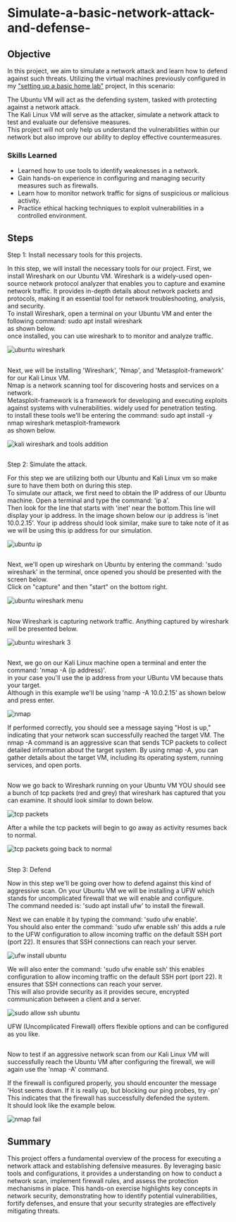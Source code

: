 # Simulate-a-basic-network-attack-and-defense-

## Objective

In this project, we aim to simulate a network attack and learn how to defend against such threats. Utilizing the virtual machines previously configured in my <a href="https://github.com/VegaL101/Setting-up-a-basic-home-lab">"setting up a basic home lab"</a> project, In this scenario:

The Ubuntu VM will act as the defending system, tasked with protecting against a network attack.<br>
The Kali Linux VM will serve as the attacker, simulate a network attack to test and evaluate our defensive measures.<br>
This project will not only help us understand the vulnerabilities within our network but also improve our ability to deploy effective countermeasures.



### Skills Learned

- Learned how to use tools to identify weaknesses in a network.
- Gain hands-on experience in configuring and managing security measures such as firewalls.
- Learn how to monitor network traffic for signs of suspicious or malicious activity.
- Practice ethical hacking techniques to exploit vulnerabilities in a controlled environment.  
  


## Steps


Step 1:
Install necessary tools for this projects.

In this step, we will install the necessary tools for our project. First, we install Wireshark on our Ubuntu VM. Wireshark is a widely-used open-source network protocol analyzer that enables you to capture and examine network traffic. It provides in-depth details about network packets and protocols, making it an essential tool for network troubleshooting, analysis, and security.<br>
To install Wireshark, open a terminal on your Ubuntu VM and enter the following command: sudo apt install wireshark<br>
as shown below.<br>
once installed, you can use wireshark to to monitor and analyze traffic.

![ubuntu wireshark](https://github.com/user-attachments/assets/224dfe18-d01b-4d46-b1c0-cd66132300e9)

##
  
Next, we will be installing 'Wireshark', 'Nmap', and 'Metasploit-framework' for our Kali Linux VM.<br> Nmap is a network scanning tool for discovering hosts and services on a network.<br> Metasploit-framework is a framework for developing and executing exploits against systems with vulnerabilities. widely used for penetration testing.<br> to install these tools we'll be entering the command: sudo apt install -y nmap wireshark metasploit-framework <br>
as shown below.
  
![kali wireshark and tools addition](https://github.com/user-attachments/assets/0f8ed183-d66f-429a-803d-4fb94054862d)

##
Step 2:
Simulate the attack.
  
For this step we are utilizing both our Ubuntu and Kali Linux vm so make sure to have them both on during this step.<br>
To simulate our attack, we first need to obtain the IP address of our Ubuntu machine. Open a terminal and type the command: 'ip a'. <br>Then look for the line that starts with 'inet' near the bottom.This line will display your ip address. In the image shown below our ip address is 'inet 10.0.2.15'. Your ip address should look similar, make sure to take note of it as we will be using this ip address for our simulation.
  
 ![ubuntu ip](https://github.com/user-attachments/assets/590c5758-8f99-416f-9df2-895743023ec8)

 ##
  
  Next, we'll open up wireshark on Ubuntu by entering the command: 'sudo wireshark' in the terminal, once opened you should be presented with the screen below.<br>
  Click on "capture" and then "start" on the bottom right.
  
  ![ubuntu wireshark menu](https://github.com/user-attachments/assets/488576cb-b7ab-4087-9221-4f3f8cab2a7b)

  ##

 Now Wireshark is capturing network traffic. Anything captured by wireshark will be presented below. 

![ubuntu wireshark 3](https://github.com/user-attachments/assets/f1642461-cf36-45f5-b03e-834ae3a12122)

  ##

  Next, we go on our Kali Linux machine open a terminal and enter the command: 'nmap -A (ip address)'.<br> in your case you'll use the ip address from your UBuntu VM because thats your target.<br> Although in this example we'll be using 'namp -A 10.0.2.15' as shown below and press enter.

  ![nmap](https://github.com/user-attachments/assets/a2852354-fb33-41ad-9fdc-5e1687e30df0)

  If performed correctly, you should see a message saying "Host is up," indicating that your network scan successfully reached the target VM. The nmap -A command is an aggressive scan that sends  TCP packets to collect detailed information about the target system. By using nmap -A, you can gather 
  details about the target VM, including its operating system, running services, and open ports.

  ##

  Now we go back to Wireshark running on your Ubuntu VM YOU should see a bunch of tcp packets (red and grey) that wireshark has captured that you can examine. It should look similar to down below.
  
  ![tcp packets](https://github.com/user-attachments/assets/8e0cac63-5911-4f4d-9b30-3d875550841c)

  After a while the tcp packets will begin to go away as activity resumes back to normal.

  ![tcp packets going back to normal](https://github.com/user-attachments/assets/c75c1a8b-65d5-4180-9808-a9fdc7e66ca9)

  ##

  Step 3:
  Defend

  Now in this step we'll be going over how to defend against this kind of aggressive scan.<brr> On your Ubuntu VM we will be installing a UFW which stands for uncomplicated firewall that we will enable and configure.
  <br> The command needed is: 'sudo apt install ufw' to install the firewall.
  
  Next we can enable it by typing the command: 'sudo ufw enable'.<br> You should also enter the command: 'sudo ufw enable ssh' this adds a rule to the UFW 
  configuration to allow incoming traffic on the default SSH port (port 22). It ensures that SSH connections can reach your server.

  ![ufw install ubuntu](https://github.com/user-attachments/assets/f1e7941c-5aa7-4608-a367-b33b40c4d494)

  We will also enter the command: 'sudo ufw enable ssh' this enables configuration to allow incoming traffic on the default SSH port (port 22). It ensures that SSH connections can reach your server.
  <br> This will also provide security as it provides secure, encrypted communication between a client and a server.

![sudo allow ssh ubuntu](https://github.com/user-attachments/assets/d7df4231-71c2-4adf-b2f1-4158e53af6e4)

UFW (Uncomplicated Firewall) offers flexible options and can be configured as you like.

##

Now to test if an aggressive network scan from our Kali Linux VM will successfully reach the Ubuntu VM after configuring the firewall,  we will again use the 'nmap -A' command.<br>

If the firewall is configured properly, you should encounter the message 'Host seems down. If it is really up, but blocking our ping probes, try -pn' This indicates that the firewall has successfully defended the system. <br> It should look like the example below.

![nmap fail](https://github.com/user-attachments/assets/1e5987ae-ba01-4d9c-a3ce-569a6d1bafeb)

##

## Summary

This project offers a fundamental overview of the process for executing a network attack and establishing defensive measures. By leveraging basic tools and configurations, it provides a understanding on how to conduct a network scan, implement firewall rules, and assess the protection mechanisms in place. This hands-on exercise highlights key concepts in network security, demonstrating how to identify potential vulnerabilities, fortify defenses, and ensure that your security strategies are effectively mitigating threats.




